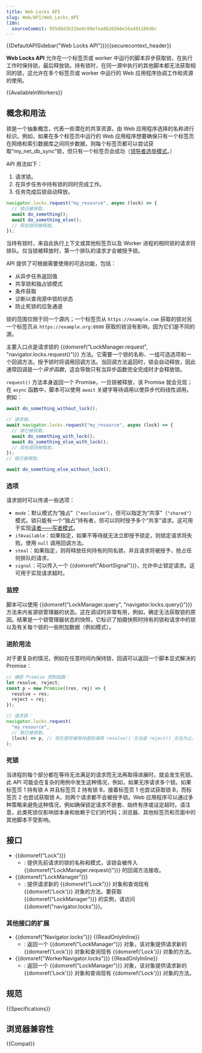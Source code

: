 ```yaml
---
title: Web Locks API
slug: Web/API/Web_Locks_API
l10n:
  sourceCommit: 955d8d3b31be8c89efea86265b0e26a401186dbc
---
```


{{DefaultAPISidebar("Web Locks API")}}{{securecontext_header}}

**Web Locks API** 允许在一个标签页或 worker 中运行的脚本异步获取锁，在执行工作时保持锁，最后释放锁。持有锁时，在同一源中执行的其他脚本都无法获取相同的锁，这允许在多个标签页或 worker 中运行的 Web 应用程序协调工作和资源的使用。

{{AvailableInWorkers}}

## 概念和用法

锁是一个抽象概念，代表一些潜在的共享资源，由 Web 应用程序选择的名称进行标识。例如，如果在多个标签页中运行的 Web 应用程序想要确保只有一个标签页在网络和索引数据库之间同步数据，则每个标签页都可以尝试获取“my_net_db_sync”锁，但只有一个标签页会成功（[领导者选举模式](https://en.wikipedia.org/wiki/Leader_election)。）

API 用法如下：

1. 请求锁。
2. 在异步任务中持有锁的同时完成工作。
3. 任务完成后锁自动释放。

```js
navigator.locks.request("my_resource", async (lock) => {
  // 锁已被获取。
  await do_something();
  await do_something_else();
  // 现在锁将被释放。
});
```

当持有锁时，来自此执行上下文或其他标签页以及 Worker 进程的相同锁的请求将排队。仅当锁被释放时，第一个排队的请求才会被授予锁。

API 提供了可根据需要使用的可选功能，包括：

- 从异步任务返回值
- 共享锁和独占锁模式
- 条件获取
- 诊断以查询源中锁的状态
- 防止死锁的应急通道

锁的范围仅限于同一个源内；一个标签页从 `https://example.com` 获取的锁对另一个标签页从 `https://example.org:8080` 获取的锁没有影响，因为它们是不同的源。

主要入口点是请求锁的 {{domxref("LockManager.request", "navigator.locks.request()")}} 方法。它需要一个锁的名称、一组可选选项和一个回调方法。授予锁时将调用回调方法。当回调方法返回时，锁会自动释放，因此通常回调是一个*异步函数*，这会导致只有当异步函数完全完成时才会释放锁。

`request()` 方法本身返回一个 Promise，一旦锁被释放，该 Promise 就会兑现；在 `async` 函数中，脚本可以使用 `await` 关键字等待调用以使异步代码线性调用。例如：

```js
await do_something_without_lock();

// 请求锁。
await navigator.locks.request("my_resource", async (lock) => {
  // 锁已被获取。
  await do_something_with_lock();
  await do_something_else_with_lock();
  // 现在锁将被释放。
});
// 锁已被释放。

await do_something_else_without_lock();
```

### 选项

请求锁时可以传递一些选项：

- `mode`：默认模式为“独占”（`"exclusive"`），但可以指定为“共享”（`"shared"`）模式。锁只能有一个“独占”持有者，但可以同时授予多个“共享”请求。这可用于实现[读者——写者模式](https://zh.wikipedia.org/wiki/读写锁)。
- `ifAvailable`：如果指定，如果不等待就无法立即授予锁定，则锁定请求将失败。使用 `null` 调用回调方法。
- `steal`：如果指定，则将释放任何持有的同名锁，并且请求将被授予，抢占任何排队的请求。
- `signal`：可以传入一个 {{domxref("AbortSignal")}}，允许中止锁定请求。这可用于实现请求超时。

### 监控

脚本可以使用 {{domxref("LockManager.query", "navigator.locks.query()")}} 方法来内省源锁管理器的状态。这在调试时非常有用，例如，确定无法获取锁的原因。结果是一个锁管理器状态的快照，它标识了拍摄快照时持有的锁和请求中的锁以及有关每个锁的一些附加数据（例如模式）。

### 进阶用法

对于更复杂的情况，例如在任意时间内保持锁，回调可以返回一个脚本显式解决的 Promise：

```js
// 捕获 Promise 控制函数：
let resolve, reject;
const p = new Promise((res, rej) => {
  resolve = res;
  reject = rej;
});

// 请求锁：
navigator.locks.request(
  "my_resource",
  // 锁已被获取。
  (lock) => p, // 现在锁将被保持直到调用 resolve() 方法或 reject() 方法为止。
);
```

### 死锁

当进程的每个部分都在等待无法满足的请求而无法再取得进展时，就会发生死锁。此 API 可能会在复杂的用例中发生这种情况，例如，如果无序请求多个锁。如果标签页 1 持有锁 A 并且标签页 2 持有锁 B，接着标签页 1 也尝试获取锁 B，而标签页 2 也尝试获取锁 A，则两个请求都不会被授予锁。Web 应用程序可以通过多种策略来避免这种情况，例如确保锁定请求不嵌套、始终有序或设定超时。请注意，此类死锁仅影响锁本身和依赖于它们的代码；浏览器、其他标签页和页面中的其他脚本不受影响。

## 接口

- {{domxref("Lock")}}
  - : 提供先前请求的锁的名称和模式，该锁会被传入 {{domxref("LockManager.request()")}} 的回调方法接收。
- {{domxref("LockManager")}}
  - : 提供请求新的 {{domxref("Lock")}} 对象和查询现有 {{domxref('Lock')}} 对象的方法。要获取 {{domxref("LockManager")}} 的实例，请访问 {{domxref("navigator.locks")}}。

### 其他接口的扩展

- {{domxref("Navigator.locks")}} {{ReadOnlyInline}}
  - : 返回一个 {{domxref("LockManager")}} 对象，该对象提供请求新的 {{domxref('Lock')}} 对象和查询现有 {{domxref('Lock')}} 对象的方法。
- {{domxref("WorkerNavigator.locks")}} {{ReadOnlyInline}}
  - : 返回一个 {{domxref("LockManager")}} 对象，该对象提供请求新的 {{domxref('Lock')}} 对象和查询现有 {{domxref('Lock')}} 对象的方法。

## 规范

{{Specifications}}

## 浏览器兼容性

{{Compat}}
